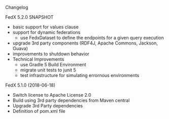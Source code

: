 Changelog

FedX 5.2.0 SNAPSHOT
 * basic support for values clause
 * support for dynamic federations
   - use FedxDataset to define the endpoints for a given query execution
 * upgrade 3rd party components
   (RDF4J, Apache Commons, Jackson, Guava)
 * improvements to shutdown behavior
 * Technical Improvements
   - use Gradle 5 Build Environment
   - migrate unit tests to junit 5
   - test infrastructure for simulating errornous environments

FedX 5.1.0 (2018-06-18)
 * Switch license to Apache License 2.0
 * Build using 3rd party dependencies from Maven central
 * Upgrade 3rd Party dependencies
 * Definition of pom.xml file
